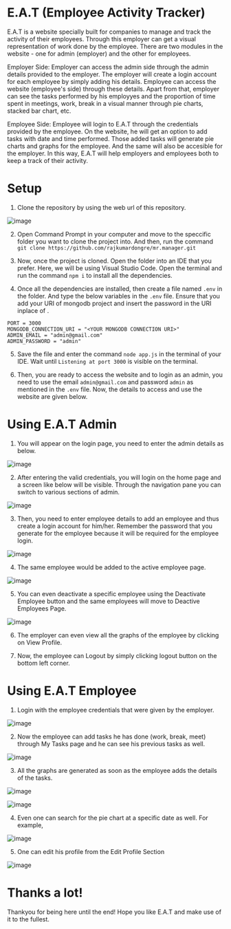 # E.A.T (Employee Activity Tracker)
E.A.T is a website specially built for companies to manage and track the activity of their employees. Through this employer can get a visual representation of work done by the employee. There are two modules in the website - one for admin (employer) and the other for employees. 

Employer Side: Employer can access the admin side through the admin details provided to the employer. The employer will create a login account for each employee by simply adding his details. Employee can access the website (employee's side) through these details. Apart from that, employer can see the tasks performed by his employyes and the proportion of time spent in meetings, work, break in a visual manner through pie charts, stacked bar chart, etc.

Employee Side: Employee will login to E.A.T through the credentials provided by the employee. On the website, he will get an option to add tasks with date and time performed. Those added tasks will generate pie charts and graphs for the employee. And the same will also be accesible for the employer. In this way, E.A.T will help employers and employees both to keep a track of their activity.

# Setup

1. Clone the repository by using the web url of this repository.

![image](https://user-images.githubusercontent.com/109237545/194879669-e0c83f39-7f0d-48f0-96b0-d379b49ddde7.png)


2. Open Command Prompt in your computer and move to the speccific folder you want to clone the project into. And then, run the command ```git clone https://github.com/rajkumardongre/mr.manager.git```


3. Now, once the project is cloned. Open the folder into an IDE that you prefer. Here, we will be using Visual Studio Code. Open the terminal and run the command ```npm i``` to install all the dependencies.


4. Once all the dependencies are installed, then create a file named ```.env``` in the folder. And type the below variables in the ```.env``` file. Ensure that you add your URI of mongodb project and insert the password in the URI inplace of <password>.

```JWT_SECRET_KEY = "JWT SECRET KEY"
PORT = 3000
MONGODB_CONNECTION_URI = "<YOUR MONGODB CONNECTION URI>"
ADMIN_EMAIL = "admin@gmail.com"
ADMIN_PASSWORD = "admin"
```

5. Save the file and enter the command ```node app.js``` in the terminal of your IDE. Wait until ```Listening at port 3000``` is visible on the terminal. 

6. Then, you are ready to access the website and to login as an admin, you need to use the email ```admin@gmail.com``` and password ```admin``` as mentioned in the ```.env``` file. Now, the details to access and use the website are given below.

# Using E.A.T Admin

1. You will appear on the login page, you need to enter the admin details as below.

![image](https://user-images.githubusercontent.com/109237545/194884474-05b750ef-40b6-4bdd-852e-c9199bd82fe1.png)

2. After entering the valid credentials, you will login on the home page and a screen like below will be visible. Through the navigation pane you can switch to various sections of admin.

![image](https://user-images.githubusercontent.com/109237545/194884871-e6d90e5c-8756-49ae-9467-2237a5d867f9.png)

3. Then, you need to enter employee details to add an employee and thus create a login account for him/her. Remember the password that you generate for the employee because it will be required for the employee login.

![image](https://user-images.githubusercontent.com/109237545/194885668-3b27e2a7-7112-4bea-bc4c-2a1ebf8d7eb4.png)

4. The same employee would be added to the active employee page.

![image](https://user-images.githubusercontent.com/109237545/194886016-4a676eb1-c384-4c92-8c0b-3e9e4660fb4b.png)

5. You can even deactivate a specific employee using the Deactivate Employee button and the same employees will move to Deactive Employees Page.

![image](https://user-images.githubusercontent.com/109237545/194886412-aec0ea57-57d7-4ba4-91c1-ddab9b355719.png)

6. The employer can even view all the graphs of the employee by clicking on View Profile.

7. Now, the employee can Logout by simply clicking logout button on the bottom left corner.

# Using E.A.T Employee

1. Login with the employee credentials that were given by the employer.

![image](https://user-images.githubusercontent.com/109237545/194886869-341cdd36-06f9-449d-ba50-e9b7e1669bce.png)

2. Now the employee can add tasks he has done (work, break, meet) through My Tasks page and he can see his previous tasks as well.

![image](https://user-images.githubusercontent.com/109237545/194887600-573e1f05-e63d-430f-809d-fba7fd67a311.png)

3. All the graphs are generated as soon as the employee adds the details of the tasks.

![image](https://user-images.githubusercontent.com/109237545/194888419-07939f92-c58b-4c22-88a5-c3001ff72d4b.png)

![image](https://user-images.githubusercontent.com/109237545/194888475-29e11e73-1a6d-48dc-a238-3caded0ef8ad.png)

4. Even one can search for the pie chart at a specific date as well. For example,

![image](https://user-images.githubusercontent.com/109237545/194888714-13903edc-959c-4a04-8c6c-13ef22a6eb63.png)

5. One can edit his profile from the Edit Profile Section

![image](https://user-images.githubusercontent.com/109237545/194889049-5011835c-8723-4e4d-851f-ddef3d7963e6.png)

# Thanks a lot!

Thankyou for being here until the end! Hope you like E.A.T and make use of it to the fullest.


